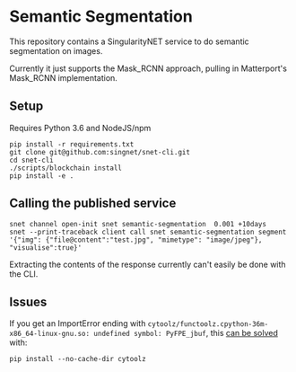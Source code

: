 # Semantic Segmentation

This repository contains a SingularityNET service to do semantic segmentation on images.

Currently it just supports the Mask_RCNN approach, pulling in Matterport's Mask_RCNN implementation.

## Setup

Requires Python 3.6 and NodeJS/npm

```
pip install -r requirements.txt
git clone git@github.com:singnet/snet-cli.git
cd snet-cli
./scripts/blockchain install
pip install -e .
```

## Calling the published service

```
snet channel open-init snet semantic-segmentation  0.001 +10days
snet --print-traceback client call snet semantic-segmentation segment '{"img": {"file@content":"test.jpg", "mimetype": "image/jpeg"}, "visualise":true}'
```

Extracting the contents of the response currently can't easily be done with the CLI.

## Issues

If you get an ImportError ending with `cytoolz/functoolz.cpython-36m-x86_64-linux-gnu.so: undefined symbol: PyFPE_jbuf`,
this [can be solved](https://github.com/pytoolz/cytoolz/issues/120) with:

`pip install --no-cache-dir cytoolz`
